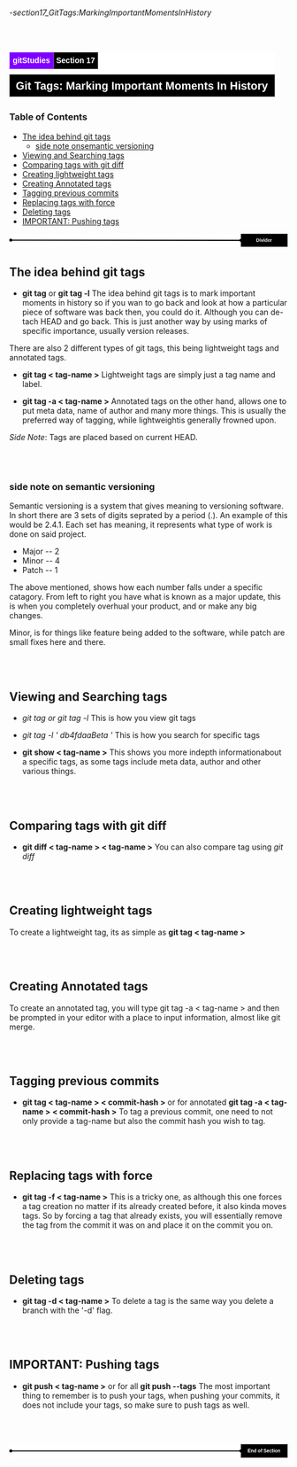 ###### -section17_GitTags:MarkingImportantMomentsInHistory

<br>

<!-- Section Header -->

![section17Header](./src/doc/section17Header.png 'Section 17 Header')

<!-- Table of Contents -->

### Table of Contents

+ [The idea behind git tags](#the-idea-behind-git-tags)
    - [side note onsemantic versioning](#side-note-onsemantic-versioning)
+ [Viewing and Searching tags](#viewing-and-searching-tags)
+ [Comparing tags with git diff](#comparing-tags-with-git-diff)
+ [Creating lightweight tags](#creating-lightweight-tags)
+ [Creating Annotated tags](#creating-annotated-tags)
+ [Tagging previous commits](#tagging-previous-commits)
+ [Replacing tags with force](#replacing-tags-with-force)
+ [Deleting tags](#deleting-tags)
+ [IMPORTANT: Pushing tags](#important-pushing-tags)

![divider](./src/doc/divider.png 'Divider')

<!-- Start of Document -->

## The idea behind git tags

* **git tag** or **git tag -l**
The idea behind git tags is to mark important moments in history so if you wan to go back and look at how a particular piece of software was back then, you could do it. Although you can de-tach HEAD and go back. This is just another way by using marks of specific importance, usually version releases.

There are also 2 different types of git tags, this being lightweight tags and annotated tags.

* **git tag < tag-name >**
Lightweight tags are simply just a tag name and label.

* **git tag -a < tag-name >**
Annotated tags on the other hand, allows one to put meta data, name of author and many more things. This is usually the preferred way of tagging, while lightweightis generally frowned upon.

_Side Note_: Tags are placed based on current HEAD.

<br>
<br>

### side note on semantic versioning

Semantic versioning is a system that gives meaning to versioning software. In short there are 3 sets of digits seprated by a period (.). An example of this would be 2.4.1. Each set has meaning, it represents what type of work is done on said project.

* Major -- 2
* Minor -- 4
* Patch -- 1

The above mentioned, shows how each number falls under a specific catagory. From left to right you have what is known as a major update, this is when you completely overhual your product, and or make any big changes.

Minor, is for things like feature being added to the software, while patch are small fixes here and there.


<br>
<br>

## Viewing and Searching tags

* **git tag* or *git tag -l**
This is how you view git tags

* **git tag -l '* db4fdaaBeta *'**
This is how you search for specific tags

* **git show < tag-name >**
This shows you more indepth informationabout a specific tags, as some tags include meta data, author and other various things.

<br>
<br>

## Comparing tags with git diff

* **git diff < tag-name > < tag-name >**
You can also compare tag using *git diff*

<br>
<br>

## Creating lightweight tags

To create a lightweight tag, its as simple as **git tag < tag-name >**

<br>
<br>

## Creating Annotated tags

To create an annotated tag, you will type git tag -a < tag-name > and then be prompted in your editor with a place to input information, almost like git merge.

<br>
<br>

## Tagging previous commits

* **git tag < tag-name > < commit-hash >** or for annotated  **git tag -a < tag-name > < commit-hash >**
To tag a previous commit, one need to not only provide a tag-name but also the commit hash you wish to tag.

<br>
<br>

## Replacing tags with force

* **git tag -f < tag-name >**
This is a tricky one, as although this one forces a tag creation no matter if its already created before, it also kinda moves tags. So by forcing a tag that already exists, you will essentially remove the tag from the commit it was on and place it on the commit you on.

<br>
<br>

## Deleting tags

* **git tag -d < tag-name >**
To delete a tag is the same way you delete a branch with the '-d' flag.

<br>
<br>

## IMPORTANT: Pushing tags

* **git push < tag-name >** or for all **git push --tags**
The most important thing to remember is to push your tags, when pushing your commits, it does not include your tags, so make  sure to push tags as well.

<br>
<br>

<!-- End of Document -->

![endDivider](./src/doc/endDivider.png 'End of Document')